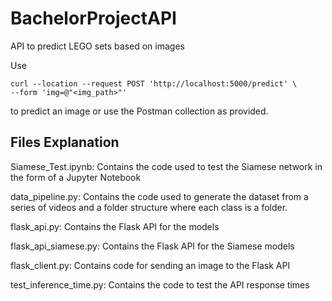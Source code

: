 # BachelorProjectAPI
API to predict LEGO sets based on images

Use 
```
curl --location --request POST 'http://localhost:5000/predict' \
--form 'img=@"<img_path>"'
```

to predict an image or use the Postman collection as provided.

## Files Explanation
Siamese_Test.ipynb:
Contains the code used to test the Siamese network in the form of a Jupyter Notebook

data_pipeline.py:
Contains the code used to generate the dataset from a series of videos and a folder structure where each class is a folder.

flask_api.py:
Contains the Flask API for the models

flask_api_siamese.py:
Contains the Flask API for the Siamese models 

flask_client.py:
Contains code for sending an image to the Flask API

test_inference_time.py:
Contains the code to test the API response times
